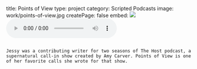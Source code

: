 title: Points of View
type: project
category: Scripted Podcasts
image: work/points-of-view.jpg
createPage: false
embed: <img src="{{siteBase}}/work/points-of-view.jpg"><audio src="{{siteBase}}/work/points-of-view.mp3" controls>
order: 2


~~~

Jessy was a contributing writer for two seasons of The Host podcast, a supernatural call-in show created by Amy Carver. Points of View is one of her favorite calls she wrote for that show.